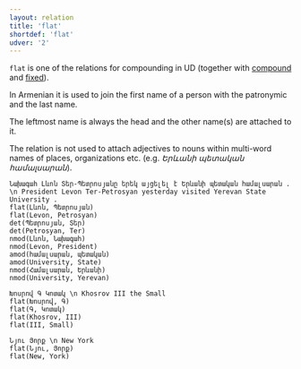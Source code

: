 ```yaml
---
layout: relation
title: 'flat'
shortdef: 'flat'
udver: '2'
---
```


`flat` is one of the relations for compounding in UD (together with [compound]() and [fixed]()).

In Armenian it is used to join the first name of a person with the patronymic and the last name.

The leftmost name is always the head and the other name(s) are attached to it.

The relation is not used to attach adjectives to nouns within multi-word names of places, organizations etc. (e.g. _Երևանի պետական համալսարան_).

~~~ sdparse
Նախագահ Լևոն Տեր-Պետրոսյանը երեկ այցելել է Երևանի պետական համալսարան . \n President Levon Ter-Petrosyan yesterday visited Yerevan State University .
flat(Լևոն, Պետրոսյան)
flat(Levon, Petrosyan)
det(Պետրոսյան, Տեր)
det(Petrosyan, Ter)
nmod(Լևոն, Նախագահ)
nmod(Levon, President)
amod(համալսարան, պետական)
amod(University, State)
nmod(Համալսարան, Երևանի)
nmod(University, Yerevan)
~~~

~~~ sdparse
Խոսրով Գ Կոտակ \n Khosrov III the Small
flat(Խոսրով, Գ)
flat(Գ, Կոտակ)
flat(Khosrov, III)
flat(III, Small)
~~~

~~~ sdparse
Նյու Յորք \n New York
flat(Նյու, Յորք)
flat(New, York)
~~~
